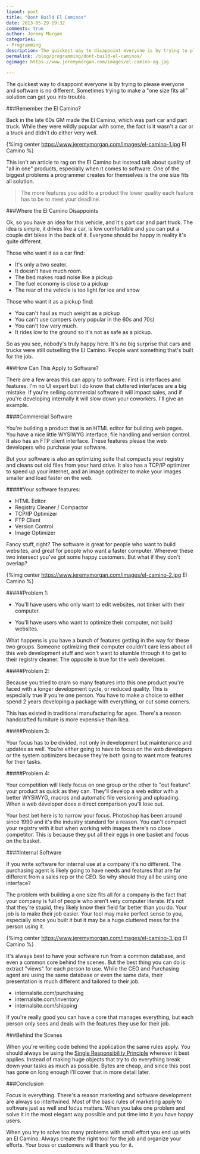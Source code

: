 ```yaml
---
layout: post
title: "Dont Build El Caminos"
date: 2013-05-29 19:32
comments: true
author: Jeremy Morgan
categories: 
- Programming
description: The quickest way to disappoint everyone is by trying to please everyone and software is no different. Sometimes trying to make a one size fits all solution can get you into trouble.
permalink: /blog/programming/dont-build-el-caminos/
ogimage: https://www.jeremymorgan.com/images/el-camino-og.jpg

---
```

The quickest way to disappoint everyone is by trying to please everyone and software is no different. Sometimes trying to make a "one size fits all" solution can get you into trouble. 

<!-- more -->

###Remember the El Camino? 

Back in the late 60s GM made the El Camino, which was part car and part truck. While they were wildly popular with some, the fact is it wasn't a car or a truck and didn't do either very well. 

{%img center https://www.jeremymorgan.com/images/el-camino-1.jpg El Camino %}

This isn't an article to rag on the El Camino but instead talk about quality of "all in one" products, especially when it comes to software. One of the biggest problems a programmer creates for themselves is the one size fits all solution. 

>The more features you add to a product the lower quality each feature has to be to meet your deadline. 

###Where the El Camino Disappoints

Ok, so you have an idea for this vehicle, and it's part car and part truck. The idea is simple, it drives like a car, is low comfortable and you can put a couple dirt bikes in the back of it. Everyone should be happy in reality it's quite different. 

Those who want it as a car find:

* It's only a two seater.
* It doesn't have much room. 
* The bed makes road noise like a pickup
* The fuel economy is close to a pickup
* The rear of the vehicle is too light for ice and snow

Those who want it as a pickup find:

* You can't haul as much weight as a pickup
* You can't use campers (very popular in the 60s and 70s)
* You can't tow very much. 
* It rides low to the ground so it's not as safe as a pickup. 

So as you see, nobody's truly happy here. It's no big surprise that cars and trucks were still outselling the El Camino. People want something that's built for the job. 

###How Can This Apply to Software? 

There are a few areas this can apply to software. First is interfaces and features. I'm no UI expert but I do know that cluttered interfaces are a big mistake. If you're selling commercial software it will impact sales, and if you're developing internally it will slow down your coworkers. I'll give an example. 

####Commercial Software

You're building a product that is an HTML editor for building web pages. You have a nice little WYSIWYG interface, file handling and version control. It also has an FTP client interface. These features please the web developers who purchase your software.

But your software is also an optimizing suite that compacts your registry and cleans out old files from your hard drive. It also has a TCP/IP optimizer to speed up your internet, and an image optimizer to make your images smaller and load faster on the web.  

#####Your software features:

* HTML Editor
* Registry Cleaner / Compactor
* TCP/IP Optimizer
* FTP Client
* Version Control
* Image Optimizer

Fancy stuff, right? The software is great for people who want to build websites, and great for people who want a faster computer. Wherever these two intersect you've got some happy customers. But what if they don't overlap? 

{%img center https://www.jeremymorgan.com/images/el-camino-2.jpg El Camino %}

#####Problem 1:

* You'll have users who only want to edit websites, not tinker with their computer. 

* You'll have users who want to optimize their computer, not build websites. 

What happens is you have a bunch of features getting in the way for these two groups. Someone optimizing their computer couldn't care less about all this web development stuff and won't want to stumble through it to get to their registry cleaner. The opposite is true for the web developer.

#####Problem 2:

Because you tried to cram so many features into this one product you're faced with a longer development cycle, or reduced quality. This is especially true if you're one person. You have to make a choice to either spend 2 years developing a package with everything, or cut some corners. 

This has existed in traditional manufacturing for ages. There's a reason handcrafted furniture is more expensive than Ikea.

#####Problem 3:

Your focus has to be divided, not only in development but maintenance and updates as well. You're either going to have to focus on the web developers or the system optimizers because they're both going to want more features for their tasks. 

#####Problem 4: 

Your competition will likely focus on one group or the other to "out feature" your product as quick as they can. They'll develop a web editor with a better WYSIWYG, macros and automatic file versioning and uploading. When a web developer does a direct comparison you'll lose out. 


Your best bet here is to narrow your focus. Photoshop has been around since 1990 and it's the industry standard for a reason. You can't compact your registry with it but when working with images there's no close competitor. This is because they put all their eggs in one basket and focus on the basket.

####Internal Software

If you write software for internal use at a company it's no different. The purchasing agent is likely going to have needs and features that are far different from a sales rep or the CEO. So why should they all be using one interface?

The problem with building a one size fits all for a company is the fact that your company is full of people who aren't very computer literate. It's not that they're stupid, they likely know their field far better than you do. Your job is to make their job easier. Your tool may make perfect sense to you, especially since you built it but it may be a huge cluttered mess for the person using it. 

{%img center https://www.jeremymorgan.com/images/el-camino-3.jpg El Camino %}

It's always best to have your software run from a common database, and even a common core behind the scenes. But the best thing you can do is extract "views" for each person to use. While the CEO and Purchasing agent are using the same database or even the same data, their presentation is much different and tailored to their job. 

* internalsite.com/purchasing
* internalsite.com/inventory
* internalsite.com/shipping

If you're really good you can have a core that manages everything, but each person only sees and deals with the features they use for their job. 


###Behind the Scenes

When you're writing code behind the application the same rules apply. You should always be using the <a href="/blog/programming/single-responsibility-principle/">Single Responsibility Principle</a> wherever it best applies. Instead of making huge objects that try to do everything break down your tasks as much as possible. Bytes are cheap, and since this post has gone on long enough I'll cover that in more detail later. 


###Conclusion

Focus is everything. There's a reason marketing and software development are always so intertwined. Most of the basic rules of marketing apply to software just as well and focus matters. When you take one problem and solve it in the most elegant way possible and put time into it you have happy users. 

When you try to solve too many problems with small effort you end up with an El Camino. Always create the right tool for the job and organize your efforts. Your boss or customers will thank you for it. 







